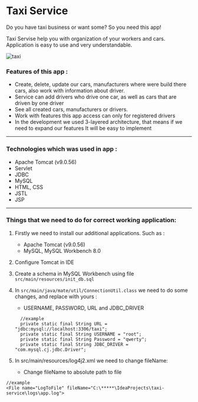 # Taxi Service

Do you have taxi business or want some?
So you need this app!

Taxi Servise help you with organization of your workers and cars.
Application is easy to use and very understandable.

![taxi](https://image.freepik.com/free-vector/taxi-on-the-city_1270-526.jpg)

### Features of this app :
- Create, delete, update our cars, manufacturers where were build there cars, also work with information about driver.
- Service can add drivers who drive one car, as well as cars that are driven by one driver
- See all created cars, manufacturers or drivers.
- Work with features this app access can only for registered drivers
- In the development we used 3-layered architecture, that means if we need to expand our features It will be easy to implement
***
### Technologies which was used in app :
* Apache Tomcat (v9.0.56)
* Servlet
* JDBC
* MySQL
* HTML, CSS
* JSTL
* JSP
***
### Things that we need to do for correct working application:
1. Firstly we need to install our additional applications. Such as :
    * Apache Tomcat (v9.0.56)
    * MySQL, MySQL Workbench 8.0
   

2. Configure Tomcat in IDE


3. Create a schema in MySQL Workbench using file `src/main/resources/init_db.sql`

    
4. In `src/main/java/mate/util/ConnectionUtil.class` we need to do some changes, and replace with yours :
    * USERNAME, PASSWORD, URL and JDBC_DRIVER
   ```
     //example
     private static final String URL = "jdbc:mysql://localhost:3306/taxi";
     private static final String USERNAME = "root";
     private static final String Password = "qwerty";
     private static final String JDBC_DRIVER = "com.mysql.cj.jdbc.Driver";

5. In src/main/resources/log4j2.xml we need to change fileName:
    * Change fileName to absolute path to file
```
//example
<File name="LogToFile" fileName="C:\*****\IdeaProjects\taxi-service\logs\app.log">

